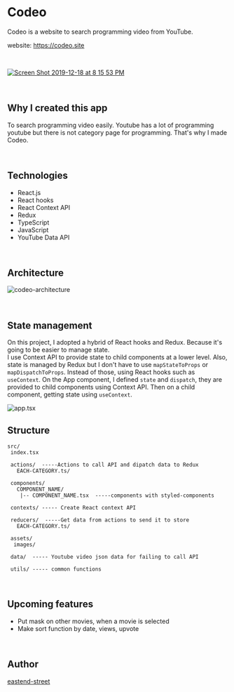 <h1>Codeo</h1>
Codeo is a website to search programming video from YouTube.  

website: https://codeo.site  

<br/>

<a href="https://codeo.site" target="_blank">![Screen Shot 2019-12-18 at 8 15 53 PM](https://user-images.githubusercontent.com/43656115/71144579-5bc9f680-21d3-11ea-9b65-98c6fb660d17.png)</a>


<br/>

## Why I created this app
To search programming video easily. Youtube has a lot of programming youtube but there is not category page for programming. That's why I made Codeo.

<br/>

## Technologies
- React.js
- React hooks
- React Context API
- Redux
- TypeScript
- JavaScript
- YouTube Data API

<br/>

## Architecture
![codeo-architecture](https://user-images.githubusercontent.com/43656115/76172534-54701480-6154-11ea-8dd3-09b45f41d475.png)

<br/>

## State management
On this project, I adopted a hybrid of React hooks and Redux. Because it's going to be easier to manage state.  
I use Context API to provide state to child components at a lower level. Also, state is managed by Redux but I don't have to use `mapStateToProps` or `mapDispatchToProps`. Instead of those, using React hooks such as `useContext`. On the App component, I defined `state` and `dispatch`, they are provided to child components using Context API. Then on a child component, getting state using `useContext`.

![app.tsx](https://user-images.githubusercontent.com/43656115/76173223-bfbce500-615a-11ea-9849-0c9774a3f8d5.png)


## Structure
```
src/
 index.tsx
 
 actions/  -----Actions to call API and dipatch data to Redux 
   EACH-CATEGORY.ts/
 
 components/
   COMPONENT_NAME/
    |-- COMPONENT_NAME.tsx  -----components with styled-components
 
 contexts/ ----- Create React context API
 
 reducers/  -----Get data from actions to send it to store 
   EACH-CATEGORY.ts/
 
 assets/
  images/ 

 data/  ----- Youtube video json data for failing to call API
 
 utils/ ----- common functions
```
<br/>


## Upcoming features
- Put mask on other movies, when a movie is selected
- Make sort function by date, views, upvote

<br/>

## Author
[eastend-street](https://github.com/eastend-street)


